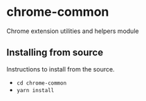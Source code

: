 # chrome-common

Chrome extension utilities and helpers module

## Installing from source

Instructions to install from the source.

- `cd chrome-common`
- `yarn install`


